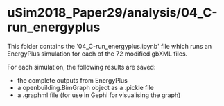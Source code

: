 # uSim2018_Paper29/analysis/04_C-run_energyplus

This folder contains the '04_C-run_energyplus.ipynb' file which runs an EnergyPlus simulation for each of the 72 modified gbXML files.

For each simulation, the following results are saved:
- the complete outputs from EnergyPlus
- a openbuilding.BimGraph object as a .pickle file
- a .graphml file (for use in Gephi for visualising the graph)


